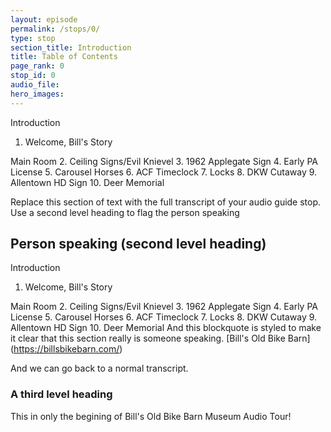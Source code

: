 ```yaml
---
layout: episode
permalink: /stops/0/
type: stop
section_title: Introduction
title: Table of Contents
page_rank: 0
stop_id: 0
audio_file: 
hero_images:
---
```

Introduction
1. Welcome, Bill's Story

Main Room
2. Ceiling Signs/Evil Knievel
3. 1962 Applegate Sign
4. Early PA License
5. Carousel Horses
6. ACF Timeclock
7. Locks
8. DKW Cutaway
9. Allentown HD Sign
10. Deer Memorial


Replace this section of text with the full transcript of your audio guide stop. Use a second level heading to flag the person speaking

## Person speaking (second level heading)

> 
  Introduction
1. Welcome, Bill's Story
>
  Main Room
2. Ceiling Signs/Evil Knievel
3. 1962 Applegate Sign
4. Early PA License
5. Carousel Horses
6. ACF Timeclock
7. Locks
8. DKW Cutaway
9. Allentown HD Sign
10. Deer Memorial
And this blockquote is styled to make it clear that this section really is someone speaking. [Bill's Old Bike Barn] (https://billsbikebarn.com/) 

And we can go back to a normal transcript.

### A third level heading

This in only the begining of Bill's Old Bike Barn Museum Audio Tour!



